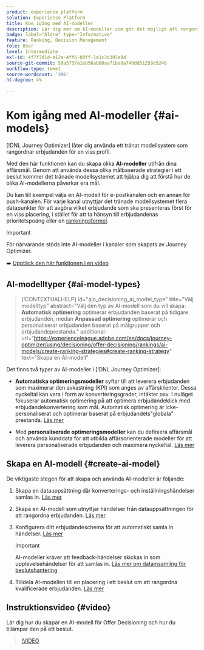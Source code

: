 ```yaml
---
product: experience platform
solution: Experience Platform
title: Kom igång med AI-modeller
description: Lär dig mer om AI-modeller som gör det möjligt att rangordna erbjudanden
badge: label="Äldre" type="Informative"
feature: Ranking, Decision Management
role: User
level: Intermediate
exl-id: 4f7f7d1d-a12a-4ff6-b0ff-1a1c3d305a9d
source-git-commit: 58a5737a1eb56ab88aa71ba0a740dd51258e5248
workflow-type: tm+mt
source-wordcount: '396'
ht-degree: 4%

---
```


# Kom igång med AI-modeller {#ai-models}

[!DNL Journey Optimizer] låter dig använda ett tränat modellsystem som rangordnar erbjudanden för en viss profil.

Med den här funktionen kan du skapa olika **AI-modeller** utifrån dina affärsmål. Genom att använda dessa olika målbaserade strategier i ett beslut kommer det tränade modellsystemet att hjälpa dig att förstå hur de olika AI-modellerna påverkar era mål.

Du kan till exempel välja en AI-modell för e-postkanalen och en annan för push-kanalen. För varje kanal utnyttjar det tränade modellsystemet flera datapunkter för att avgöra vilket erbjudande som ska presenteras först för en viss placering, i stället för att ta hänsyn till erbjudandenas prioritetspoäng eller en [rankningsformel](create-ranking-formulas.md).

>[!IMPORTANT]
>
>För närvarande stöds inte AI-modeller i kanaler som skapats av Journey Optimizer.

➡️ [Upptäck den här funktionen i en video](#video)

## AI-modelltyper {#ai-model-types}

>[!CONTEXTUALHELP]
>id="ajo_decisioning_ai_model_type"
>title="Välj modelltyp"
>abstract="Välj den typ av AI-modell som du vill skapa: **Automatisk optimering** optimerar erbjudanden baserat på tidigare erbjudanden, medan **Anpassad optimering** optimerar och personaliserar erbjudanden baserat på målgrupper och erbjudandeprestanda."
>additional-url="https://experienceleague.adobe.com/en/docs/journey-optimizer/using/decisioning/offer-decisioning/rankings/ai-models/create-ranking-strategies#create-ranking-strategy" text="Skapa en AI-modell"

Det finns två typer av AI-modeller i [!DNL Journey Optimizer]:

* **Automatiska optimeringsmodeller** syftar till att leverera erbjudanden som maximerar den avkastning (KPI) som anges av affärsklienter. Dessa nyckeltal kan vara i form av konverteringsgrader, intäkter osv. I nuläget fokuserar automatisk optimering på att optimera erbjudandeklick med erbjudandekonvertering som mål. Automatisk optimering är icke-personaliserat och optimerar baserat på erbjudandets&quot;globala&quot; prestanda. [Läs mer](auto-optimization-model.md)

* Med **personaliserade optimeringsmodeller** kan du definiera affärsmål och använda kunddata för att utbilda affärsorienterade modeller för att leverera personaliserade erbjudanden och maximera nyckeltal. [Läs mer](personalized-optimization-model.md)

## Skapa en AI-modell {#create-ai-model}

De viktigaste stegen för att skapa och använda AI-modeller är följande:

1. Skapa en datauppsättning där konverterings- och inställningshändelser samlas in. [Läs mer](../data-collection/create-dataset.md)

1. Skapa en AI-modell som utnyttjar händelser från datauppsättningen för att rangordna erbjudanden. [Läs mer](create-ranking-strategies.md)

1. Konfigurera ditt erbjudandeschema för att automatiskt samla in händelser. [Läs mer](../data-collection/schema-requirement.md)

   >[!IMPORTANT]
   >
   >AI-modeller kräver att feedback-händelser skickas in som upplevelsehändelser för att samlas in. [Läs mer om datainsamling för beslutshantering](../data-collection/data-collection.md)

1. Tilldela AI-modellen till en placering i ett beslut om att rangordna kvalificerade erbjudanden. [Läs mer](../offer-activities/configure-offer-selection.md)

## Instruktionsvideo {#video}

Lär dig hur du skapar en AI-modell för Offer Decisioning och hur du tillämpar den på ett beslut.

>[!VIDEO](https://video.tv.adobe.com/v/3419959?quality=12)
